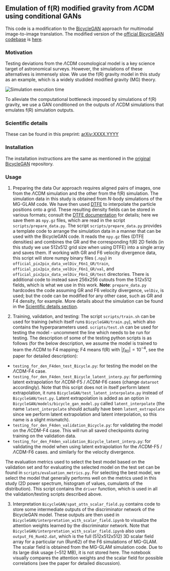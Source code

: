 ## Emulation of f(R) modified gravity from $\Lambda$CDM using conditional GANs

This code is a modification to the [BicycleGAN](https://junyanz.github.io/BicycleGAN/) approach for multimodal image-to-image translation. The modified version of the [official BicycleGAN codebase](https://github.com/junyanz/BicycleGAN) is [here](https://github.com/Yash-10/modified_gravity_emulation/tree/main/BicycleGAN).

### Motivation

Testing deviations from the $\Lambda$CDM cosmological model is a key science target of astronomical surveys. However, the simulations of these alternatives is immensely slow. We use the f(R) gravity model in this study as an example, which is a widely studided modified gravity (MG) theory.

![Simulation execution time]()

To alleviate the computational bottleneck imposed by simulations of f(R) gravity, we use a GAN conditioned on the outputs of $\Lambda$CDM simulations that emulates f(R) simulation outputs.

### Scientific details

These can be found in this preprint: [arXiv:XXXX.YYYY](TODO)

### Installation

The installation instructions are the same as mentioned in the [original BicycleGAN](https://github.com/junyanz/BicycleGAN?tab=readme-ov-file#installation) repository.

### Usage
1. Preparing the data
Our approach requires aligned pairs of images, one from the $\Lambda$CDM simulation and the other from the f(R) simulation. The simulation data in this study is obtained from $N$-body simulations of the MG-GLAM code. We have then used [DTFE](https://github.com/MariusCautun/DTFE) to interpolate the particle positions onto a grid. These resulting density fields can be stored in various formats; consult the [DTFE documentation](https://github.com/MariusCautun/DTFE/blob/master/documentation/DTFE_user_guide.pdf) for details; here we save them as `npy.gz` files, which are read in the script `scripts/prepare_data.py`. The script `scripts/prepare_data.py` provides a template code to arrange the simulation data in a manner that can be used with the BicycleGAN code. It reads the `npy.gz` files (DTFE densities) and combines the GR and the corresponding f(R) 2D fields (in this study we use 512x512 grid size when using DTFE) into a single array and saves them. If working with GR and F6 velocity divergence data, this script will store numpy binary files (`.npy`) in `official_pix2pix_data_velDiv_F6n1_GR/train`, `official_pix2pix_data_velDiv_F6n1_GR/val`, and `official_pix2pix_data_velDiv_F6n1_GR/test` directories. There is additional code to instead save 256x256 cutouts from the 512x512 fields, which is what we use in this work. **Note**: `prepare_data.py` hardcodes the code assuming GR and F6 velocity divergence, `velDiv`, is used; but the code can be modified for any other case, such as GR and F4 density, for example. More details about the simulation can be found in the [Scientific details section](TODO).

2. Training, validation, and testing:
The script `scripts/train.sh` can be used for training (which itself runs `BicycleGAN/train.py`), which also contains the hyperparameters used. `scripts/test.sh` can be used for testing the model - uncomment the line which needs to be run for testing. The description of some of the testing python scripts is as follows (for the below description, we assume the model is trained to learn the $\Lambda$CDM to F4 mapping; F4 means f(R) with $|f_{R0}| = 10^{-4}$, see the paper for detailed description):
- `testing_for_den_F4den_test_Bicycle.py`: for testing the model on the $\Lambda$CDM-F4 case.
- `testing_for_den_F4den_test_Bicycle_latent_interp.py`: for performing latent extrapolation for $\Lambda$CDM-F5 / $\Lambda$CDM-F6 cases (change `dataroot` accordingly). Note that this script does not in itself perform latent extrapolation, it runs `BicycleGAN/test_latent_interpolate.py` instead of `BicycleGAN/test.py`. Latent extrapolation is added as an option in `BicycleGAN/models/bicycle_gan_model.py` called `latent_interpolate` (the name `latent_interpolate` should actually have been `latent_extrapolate` since we perform latent extrapolation and latent interpolation, so this name is a slight mismatch).
- `testing_for_den_F4den_validation_Bicycle.py`: for validating the model on the $\Lambda$CDM-F4 case. This will run all saved checkpoints during training on the validation data.
- `testing_for_den_F4den_validation_Bicycle_latent_interp.py`: for validating the model when using latent extrapolation for the $\Lambda$CDM-F5 / $\Lambda$CDM-F6 cases.
and similarly for the velocity divergence.

The evaluation metrics used to select the best model based on the validation set and for evaluating the selected model on the test set can be found in `scripts/evaluation_metrics.py`. For selecting the best model, we select the model that generally performs well on the metrics used in this study (2D power spectrum, histogram of values, cumulants of the distribution). This script contains the `driver` function, which is used in all the validation/testing scripts described above.

3. Interpretation
`BicycleGAN/spat_attn_scalar_field.py` contains code to store some intermediate outputs of the discriminator network of the BicycleGAN model. These outputs are then used in `BicycleGAN/interpretation_with_scalar_field.ipynb` to visualize the attention weights learned by the discriminator network. Note that `BicycleGAN/interpretation_with_scalar_field.ipynb` also uses `output_F6_Run62.dat`, which is the full (512x512x512) 3D scalar field array for a particular run (Run62) of the F6 simulations of MG-GLAM. The scalar field is obtained from the MG-GLAM simulation code. Due to its large disk usage (~512 MB), it is not stored here. The notebook visually compares the attention weights and the scalar field for possible correlations (see the paper for detailed discussion).

